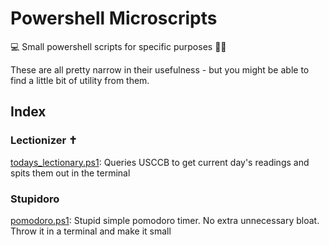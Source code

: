 # Powershell Microscripts
💻 Small powershell scripts for specific purposes 👨‍💻

These are all pretty narrow in their usefulness - but you might be able to find a little bit of utility from them.

## Index
### Lectionizer ✝️

[todays_lectionary.ps1](https://github.com/madvlad/PowershellMicroscripts/blob/master/todays_lectionary.ps1): Queries USCCB to get current day's readings and spits them out in the terminal

### Stupidoro

[pomodoro.ps1](https://github.com/madvlad/PowershellMicroscripts/blob/master/pomodoro.ps1): Stupid simple pomodoro timer. No extra unnecessary bloat. Throw it in a terminal and make it small